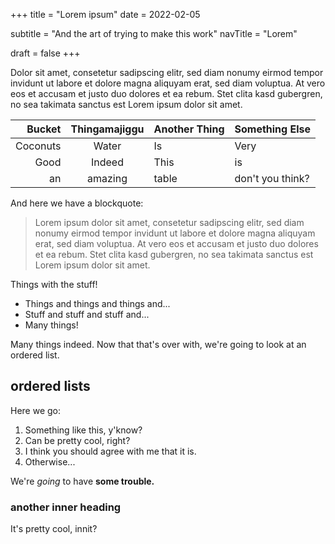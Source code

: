 +++
title = "Lorem ipsum"
date  = 2022-02-05

subtitle = "And the art of trying to make this work"
navTitle = "Lorem"

draft = false
+++

Dolor sit amet, consetetur sadipscing elitr, sed diam nonumy eirmod tempor
invidunt ut labore et dolore magna aliquyam erat, sed diam voluptua. At vero eos
et accusam et justo duo dolores et ea rebum. Stet clita kasd gubergren, no sea
takimata sanctus est Lorem ipsum dolor sit amet.

| Bucket   | Thingamajiggu | Another Thing | Something Else   |
|---------:|:-------------:|:--------------|:-----------------|
| Coconuts | Water         | Is            | Very             |
| Good     | Indeed        | This          | is               |
| an       | amazing       | table         | don't you think? |

And here we have a blockquote:

> Lorem ipsum dolor sit amet, consetetur sadipscing elitr, sed diam nonumy
> eirmod tempor invidunt ut labore et dolore magna aliquyam erat, sed diam
> voluptua. At vero eos et accusam et justo duo dolores et ea rebum. Stet clita
> kasd gubergren, no sea takimata sanctus est Lorem ipsum dolor sit amet.

Things with the stuff!

- Things and things and things and...
- Stuff and stuff and stuff and...
- Many things!

Many things indeed. Now that that's over with, we're going to look at an ordered
list.

## ordered lists

Here we go:

1. Something like this, y'know?
2. Can be pretty cool, right?
3. I think you should agree with me that it is.
4. Otherwise...

We're _going_ to have **some trouble.**

### another inner heading

It's pretty cool, innit?
